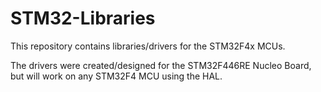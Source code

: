 # STM32-Libraries

This repository contains libraries/drivers for the STM32F4x MCUs.

The drivers were created/designed for the STM32F446RE Nucleo Board, but will work on any STM32F4 MCU using the HAL.
